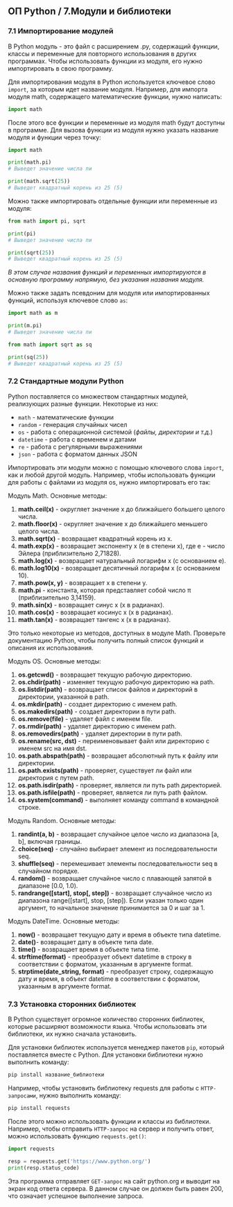 ## ОП Python / 7.Модули и библиотеки

### 7.1 Импортирование модулей

В Python модуль - это файл с расширением .py, содержащий функции, классы и переменные для повторного использования в других программах. Чтобы использовать функции из модуля, его нужно импортировать в свою программу.

Для импортирования модуля в Python используется ключевое слово `import`, за которым идет название модуля. Например, для импорта модуля math, содержащего математические функции, нужно написать:

```python
import math
```

После этого все функции и переменные из модуля math будут доступны в программе. Для вызова функции из модуля нужно указать название модуля и функции через точку:

```python
import math

print(math.pi)
# Выведет значение числа пи

print(math.sqrt(25))
# Выведет квадратный корень из 25 (5)
```

Можно также импортировать отдельные функции или переменные из модуля:

```python
from math import pi, sqrt

print(pi)
# Выведет значение числа пи

print(sqrt(25))
# Выведет квадратный корень из 25 (5)
```

_В этом случае названия функций и переменных импортируются в основную программу напрямую, без указания названия модуля._

Можно также задать псевдоним для модуля или импортированных функций, используя ключевое слово `as`:

```python
import math as m

print(m.pi)
# Выведет значение числа пи

from math import sqrt as sq

print(sq(25))
# Выведет квадратный корень из 25 (5)
```

### 7.2 Стандартные модули Python

Python поставляется со множеством стандартных модулей, реализующих разные функции. Некоторые из них:

- `math` - математические функции
- `random` - генерация случайных чисел
- `os` - работа с операционной системой (_файлы, директории и т.д._)
- `datetime` - работа с временем и датами
- `re` - работа с регулярными выражениями
- `json` - работа с форматом данных JSON

Импортировать эти модули можно с помощью ключевого слова `import`, как и любой другой модуль. Например, чтобы использовать функции для работы с файлами из модуля os, нужно импортировать его так:

Модуль Math. Основные методы:

1. **math.ceil(x)** - округляет значение x до ближайшего большего целого числа.
2. **math.floor(x)** - округляет значение x до ближайшего меньшего целого числа.
3. **math.sqrt(x)** - возвращает квадратный корень из x.
4. **math.exp(x)** - возвращает экспоненту x (e в степени x), где e - число Эйлера (приблизительно 2,71828).
5. **math.log(x)** - возвращает натуральный логарифм x (с основанием e).
6. **math.log10(x)** - возвращает десятичный логарифм x (с основанием 10).
7. **math.pow(x, y)** - возвращает x в степени y.
8. **math.pi** - константа, которая представляет собой число π (приблизительно 3,14159).
9. **math.sin(x)** - возвращает синус x (x в радианах).
10. **math.cos(x)** - возвращает косинус x (x в радианах).
11. **math.tan(x)** - возвращает тангенс x (x в радианах).

Это только некоторые из методов, доступных в модуле Math. Проверьте документацию Python, чтобы получить полный список функций и описания их использования.

Модуль OS. Основные методы:

1. **os.getcwd()** - возвращает текущую рабочую директорию.
2. **os.chdir(path)** - изменяет текущую рабочую директорию на path.
3. **os.listdir(path)** - возвращает список файлов и директорий в директории, указанной в path.
4. **os.mkdir(path)** - создает директорию с именем path.
5. **os.makedirs(path)** - создает директории в пути path.
6. **os.remove(file)** - удаляет файл с именем file.
7. **os.rmdir(path)** - удаляет директорию с именем path.
8. **os.removedirs(path)** - удаляет директории в пути path.
9. **os.rename(src, dst)** - переименовывает файл или директорию с именем src на имя dst.
10. **os.path.abspath(path)** - возвращает абсолютный путь к файлу или директории.
11. **os.path.exists(path)** - проверяет, существует ли файл или директория с путем path.
12. **os.path.isdir(path)** - проверяет, является ли путь path директорией.
13. **os.path.isfile(path)** - проверяет, является ли путь path файлом.
14. **os.system(command)** - выполняет команду command в командной строке.

Модуль Random. Основные методы:

1. **randint(a, b)** - возвращает случайное целое число из диапазона [a, b], включая границы.
2. **choice(seq)** - случайно выбирает элемент из последовательности seq.
3. **shuffle(seq)** - перемешивает элементы последовательности seq в случайном порядке.
4. **random()** - возвращает случайное число с плавающей запятой в диапазоне [0.0, 1.0).
5. **randrange([start], stop[, step])** - возвращает случайное число из диапазона range([start], stop, [step]). Если указан только один аргумент, то начальное значение принимается за 0 и шаг за 1.

Модуль DateTime. Основные методы:

1. **now()** - возвращает текущую дату и время в объекте типа datetime.
2. **date()**- возвращает дату в объекте типа date.
3. **time()** - возвращает время в объекте типа time.
4. **strftime(format)** - преобразует объект datetime в строку в соответствии с форматом, указанным в аргументе format.
5. **strptime(date_string, format)** - преобразует строку, содержащую дату и время, в объект datetime в соответствии с форматом, указанным в аргументе format.

### 7.3 Установка сторонних библиотек

В Python существует огромное количество сторонних библиотек, которые расширяют возможности языка. Чтобы использовать эти библиотеки, их нужно сначала установить.

Для установки библиотек используется менеджер пакетов `pip`, который поставляется вместе с Python. Для установки библиотеки нужно выполнить команду:

```python
pip install название_библиотеки
```

Например, чтобы установить библиотеку requests для работы с `HTTP-запросами`, нужно выполнить команду:

```python
pip install requests
```

После этого можно использовать функции и классы из библиотеки. Например, чтобы отправить `HTTP-запрос` на сервер и получить ответ, можно использовать функцию `requests.get()`:

```python
import requests

resp = requests.get('https://www.python.org/')
print(resp.status_code)
```

Эта программа отправляет `GET-запрос` на сайт python.org и выводит на экран код ответа сервера. В данном случае он должен быть равен 200, что означает успешное выполнение запроса.

